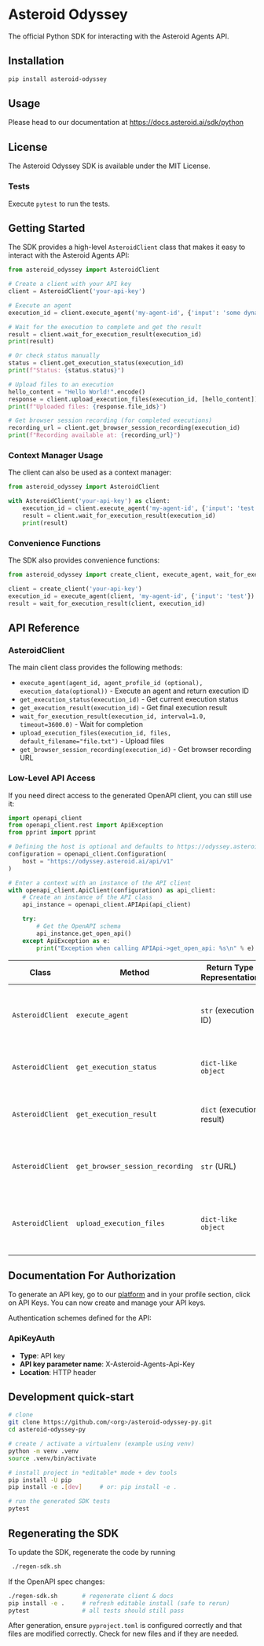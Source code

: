 # Asteroid Odyssey

The official Python SDK for interacting with the Asteroid Agents API.

## Installation

```bash
pip install asteroid-odyssey
```

## Usage

Please head to our documentation at https://docs.asteroid.ai/sdk/python

## License

The Asteroid Odyssey SDK is available under the MIT License.

### Tests

Execute `pytest` to run the tests.

## Getting Started

The SDK provides a high-level `AsteroidClient` class that makes it easy to interact with the Asteroid Agents API:

```python
from asteroid_odyssey import AsteroidClient

# Create a client with your API key
client = AsteroidClient('your-api-key')

# Execute an agent
execution_id = client.execute_agent('my-agent-id', {'input': 'some dynamic value'})

# Wait for the execution to complete and get the result
result = client.wait_for_execution_result(execution_id)
print(result)

# Or check status manually
status = client.get_execution_status(execution_id)
print(f"Status: {status.status}")

# Upload files to an execution
hello_content = "Hello World!".encode()
response = client.upload_execution_files(execution_id, [hello_content])
print(f"Uploaded files: {response.file_ids}")

# Get browser session recording (for completed executions)
recording_url = client.get_browser_session_recording(execution_id)
print(f"Recording available at: {recording_url}")
```

### Context Manager Usage

The client can also be used as a context manager:

```python
from asteroid_odyssey import AsteroidClient

with AsteroidClient('your-api-key') as client:
    execution_id = client.execute_agent('my-agent-id', {'input': 'test'})
    result = client.wait_for_execution_result(execution_id)
    print(result)
```

### Convenience Functions

The SDK also provides convenience functions:

```python
from asteroid_odyssey import create_client, execute_agent, wait_for_execution_result

client = create_client('your-api-key')
execution_id = execute_agent(client, 'my-agent-id', {'input': 'test'})
result = wait_for_execution_result(client, execution_id)
```

## API Reference

### AsteroidClient

The main client class provides the following methods:

- `execute_agent(agent_id, agent_profile_id (optional), execution_data(optional))` - Execute an agent and return execution ID
- `get_execution_status(execution_id)` - Get current execution status
- `get_execution_result(execution_id)` - Get final execution result
- `wait_for_execution_result(execution_id, interval=1.0, timeout=3600.0)` - Wait for completion
- `upload_execution_files(execution_id, files, default_filename="file.txt")` - Upload files
- `get_browser_session_recording(execution_id)` - Get browser recording URL

### Low-Level API Access

If you need direct access to the generated OpenAPI client, you can still use it:

```python
import openapi_client
from openapi_client.rest import ApiException
from pprint import pprint

# Defining the host is optional and defaults to https://odyssey.asteroid.ai/api/v1
configuration = openapi_client.Configuration(
    host = "https://odyssey.asteroid.ai/api/v1"
)

# Enter a context with an instance of the API client
with openapi_client.ApiClient(configuration) as api_client:
    # Create an instance of the API class
    api_instance = openapi_client.APIApi(api_client)

    try:
        # Get the OpenAPI schema
        api_instance.get_open_api()
    except ApiException as e:
        print("Exception when calling APIApi->get_open_api: %s\n" % e)
```

| Class            | Method                          | Return Type Representation | Description                                              |
| ---------------- | ------------------------------- | -------------------------- | -------------------------------------------------------- |
| `AsteroidClient` | `execute_agent`                 | `str` (execution ID)       | Executes an agent and returns its execution ID.          |
| `AsteroidClient` | `get_execution_status`          | `dict-like object`         | Gets the current status of an execution.                 |
| `AsteroidClient` | `get_execution_result`          | `dict` (execution result)  | Retrieves the result data of a completed execution.      |
| `AsteroidClient` | `get_browser_session_recording` | `str` (URL)                | Returns the session recording URL of an execution.       |
| `AsteroidClient` | `upload_execution_files`        | `dict-like object`         | Uploads files to an execution and returns file metadata. |




<a id="documentation-for-authorization"></a>
## Documentation For Authorization

To generate an API key, go to our [platform](https://platform.asteroid.ai) and in your profile section, click on API Keys. You can now create and manage your API keys.

Authentication schemes defined for the API:
<a id="ApiKeyAuth"></a>
### ApiKeyAuth

- **Type**: API key
- **API key parameter name**: X-Asteroid-Agents-Api-Key
- **Location**: HTTP header


## Development quick‑start
```bash 
# clone
git clone https://github.com/<org>/asteroid-odyssey-py.git
cd asteroid-odyssey-py

# create / activate a virtualenv (example using venv)
python -m venv .venv
source .venv/bin/activate

# install project in *editable* mode + dev tools
pip install -U pip
pip install -e .[dev]     # or: pip install -e .

# run the generated SDK tests
pytest
```

## Regenerating the SDK

To update the SDK, regenerate the code by running

```bash
 ./regen-sdk.sh
 ```

 If the OpenAPI spec changes:
 ```bash 
./regen-sdk.sh       # regenerate client & docs
pip install -e .     # refresh editable install (safe to rerun)
pytest               # all tests should still pass
```

After generation, ensure `pyproject.toml` is configured correctly and that files are modified correctly. Check for new files and if they are needed.





